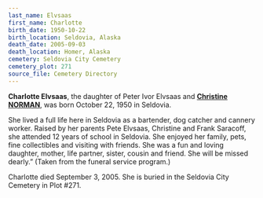 ```yaml
---
last_name: Elvsaas
first_name: Charlotte
birth_date: 1950-10-22
birth_location: Seldovia, Alaska
death_date: 2005-09-03
death_location: Homer, Alaska
cemetery: Seldovia City Cemetery
cemetery_plot: 271
source_file: Cemetery Directory
---
```

**Charlotte   Elvsaas**, the daughter of Peter Ivor Elvsaas and [**Christine NORMAN**](./Saracoff_Christine.md), was born October 22, 1950 in Seldovia.

She lived a full life here in Seldovia as a bartender, dog catcher and cannery worker.  Raised by her parents Pete Elvsaas, Christine and Frank Saracoff, she attended  12 years of school in Seldovia.  She enjoyed her family, pets, fine collectibles and visiting with friends.  She was a fun and loving daughter, mother, life partner, sister, cousin and friend.  She will be missed dearly.”  (Taken from the funeral service program.)

Charlotte died September 3, 2005.  She is buried in the Seldovia City Cemetery in Plot #271.  
